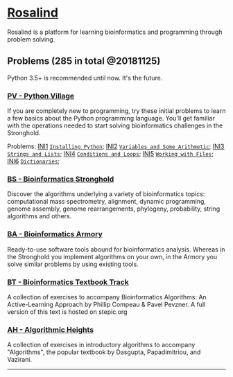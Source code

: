 # [Rosalind](http://rosalind.info/problems/list-view/)
Rosalind is a platform for learning bioinformatics and programming through problem solving.

## Problems (285 in total @20181125)
Python 3.5+ is recommended until now. It's the future.

### [PV - Python Village](http://rosalind.info/problems/list-view/?location=python-village)
If you are completely new to programming, try these initial problems to learn a few basics about the Python programming language. You'll get familiar with the operations needed to start solving bioinformatics challenges in the Stronghold.

Problems:
[INI1](http://rosalind.info/problems/ini1/) [`Installing Python`](https://github.com/lizc07/rosalind/blob/master/PV_INI1.py);
[INI2](http://rosalind.info/problems/ini2/) [`Variables and Some Arithmetic`](https://github.com/lizc07/rosalind/blob/master/PV_INI2.py);
[INI3](http://rosalind.info/problems/ini3/) [`Strings and Lists`](https://github.com/lizc07/rosalind/blob/master/PV_INI3.py);
[INI4](http://rosalind.info/problems/ini4/) [`Conditions and Loops`](https://github.com/lizc07/rosalind/blob/master/PV_INI4.py);
[INI5](http://rosalind.info/problems/ini5/) [`Working with Files`](https://github.com/lizc07/rosalind/blob/master/PV_INI5.py);
[INI6](http://rosalind.info/problems/ini6/) [`Dictionaries`](https://github.com/lizc07/rosalind/blob/master/PV_INI6.py);

### [BS - Bioinformatics Stronghold](http://rosalind.info/problems/list-view/)
Discover the algorithms underlying a variety of bioinformatics topics: computational mass spectrometry, alignment, dynamic programming, genome assembly, genome rearrangements, phylogeny, probability, string algorithms and others.
### [BA - Bioinformatics Armory](http://rosalind.info/problems/list-view/?location=bioinformatics-armory)
Ready-to-use software tools abound for bioinformatics analysis. Whereas in the Stronghold you implement algorithms on your own, in the Armory you solve similar problems by using existing tools.
### [BT - Bioinformatics Textbook Track](http://rosalind.info/problems/list-view/?location=bioinformatics-textbook-track)
A collection of exercises to accompany Bioinformatics Algorithms: An Active-Learning Approach by Phillip Compeau & Pavel Pevzner. A full version of this text is hosted on stepic.org
### [AH - Algorithmic Heights](http://rosalind.info/problems/list-view/?location=algorithmic-heights)
A collection of exercises in introductory algorithms to accompany "Algorithms", the popular textbook by Dasgupta, Papadimitriou, and Vazirani.

------------------------------
